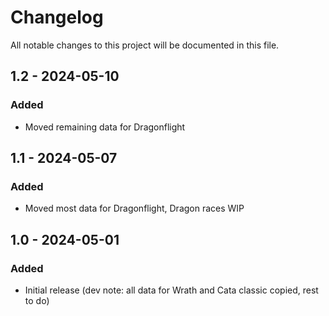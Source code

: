 # Changelog
All notable changes to this project will be documented in this file.

## 1.2 - 2024-05-10
### Added
- Moved remaining data for Dragonflight

## 1.1 - 2024-05-07
### Added
- Moved most data for Dragonflight, Dragon races WIP

## 1.0 - 2024-05-01
### Added
- Initial release (dev note: all data for Wrath and Cata classic copied, rest to do)
